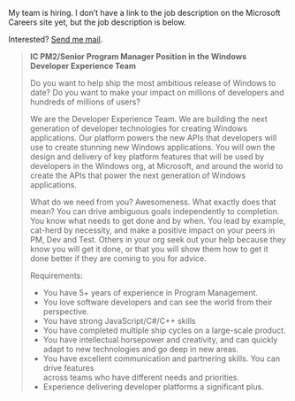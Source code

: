 My team is hiring. I don’t have a link to the job description on the
Microsoft Careers site yet, but the job description is below.

Interested? [Send me
mail](mailto:harry.pierson@microsoft.com "Job Opening on your team").

> **IC PM2/Senior Program
> Manager Position in the Windows Developer Experience Team** 
>
> Do you want to help ship the most ambitious release of Windows to
> date? Do you want to make your impact on millions of developers and
> hundreds of millions of users?
>
> We are the Developer Experience Team. We are building the next
> generation of developer technologies for creating Windows
> applications. Our platform powers the new APIs that developers will
> use to create stunning new Windows applications. You will own the
> design and delivery of key platform features that will be used by
> developers in the Windows org, at Microsoft, and around the world to
> create the APIs that power the next generation of Windows
> applications.
>
> What do we need from you? Awesomeness. What exactly does that mean?
> You can drive ambiguous goals independently to completion. You know
> what needs to get done and by when. You lead by example, cat-herd by
> necessity, and make a positive impact on your peers in PM, Dev and
> Test. Others in your org seek out your help because they know you will
> get it done, or that you will show them how to get it done better if
> they are coming to you for advice.
>
> Requirements:
>
> -   You have 5+ years of experience in Program Management.
> -   You love software developers and can see the world from their
>     perspective.
> -   You have strong JavaScript/C\#/C++ skills
> -   You have completed multiple ship cycles on a large-scale product.
> -   You have intellectual horsepower and creativity, and can quickly
>     adapt to new technologies and go deep in new areas.
> -   You have excellent communication and partnering skills. You can
>     drive features\
>      across teams who have different needs and priorities.
> -   Experience delivering developer platforms a significant plus.

